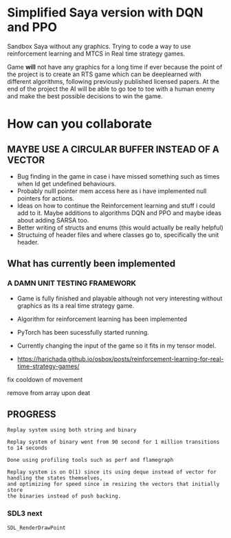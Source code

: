 # Simplified Saya version with DQN and PPO
Sandbox Saya without any graphics. Trying to code a way to use reinforcement learning and MTCS in Real time strategy games.

Game **will** not have any graphics for a long time if ever because the point of the project is to create an RTS game which can be deeplearned with different
algorithms, following previously published licensed papers. At the end of the project the AI will be able to go toe to toe with a human enemy and make the best
possible decisions to win the game.

# How can you collaborate
## MAYBE USE A CIRCULAR BUFFER INSTEAD OF A VECTOR 
- Bug finding in the game in case i have missed something such as times when Id get undefined behaviours.
- Probably nulll pointer mem access here as i have implemented null pointers for actions.
- Ideas on how to continue the Reinforcement learning and stuff i could add to it. Maybe additions to algorithms DQN and PPO and maybe ideas about adding SARSA too.
- Better writing of structs and enums (this would actually be really helpful)
- Structuing of header files and where classes go to, specifically the unit header. 


## What has currently been implemented
### A DAMN UNIT TESTING FRAMEWORK
- Game is fully finished and playable although not very interesting without graphics as its a real time strategy game.
- Algorithm for reinforcement learning has been implemented
- PyTorch has been sucessfully started running.
- Currently changing the input of the game so it fits in my tensor model.


-   https://harichada.github.io/osbox/posts/reinforcement-learning-for-real-time-strategy-games/



fix cooldown of movement

remove from array upon deat



## PROGRESS

    Replay system using both string and binary

    Replay system of binary went from 90 second for 1 million transitions to 14 seconds 

    Done using profiling tools such as perf and flamegraph

    Replay system is on O(1) since its using deque instead of vector for handling the states themselves,
    and optimizing for speed since im resizing the vectors that initially store
    the binaries instead of push backing.


### SDL3 next
    SDL_RenderDrawPoint
